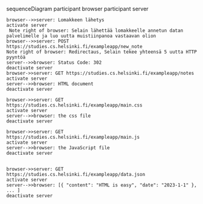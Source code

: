 sequenceDiagram
    participant browser
    participant server

    browser-->>server: Lomakkeen lähetys 
    activate server
     Note right of browser: Selain lähettää lomakkeelle annetun datan palvelimelle ja luo uutta muistiinpanoa vastaavan olion
    browser-->>server: POST https://studies.cs.helsinki.fi/exampleapp/new_note 
    Note right of browser: Redirectaus, Selain tekee yhteensä 5 uutta HTTP pyyntöä
    server-->>browser: Status Code: 302
    deactivate server
    browser->>server: GET https://studies.cs.helsinki.fi/exampleapp/notes
    activate server
    server-->>browser: HTML document
    deactivate server
    
    browser->>server: GET https://studies.cs.helsinki.fi/exampleapp/main.css
    activate server
    server-->>browser: the css file
    deactivate server
    
    browser->>server: GET https://studies.cs.helsinki.fi/exampleapp/main.js
    activate server
    server-->>browser: the JavaScript file
    deactivate server
     
    
    browser->>server: GET https://studies.cs.helsinki.fi/exampleapp/data.json
    activate server
    server-->>browser: [{ "content": "HTML is easy", "date": "2023-1-1" }, ... ]
    deactivate server    

    
    